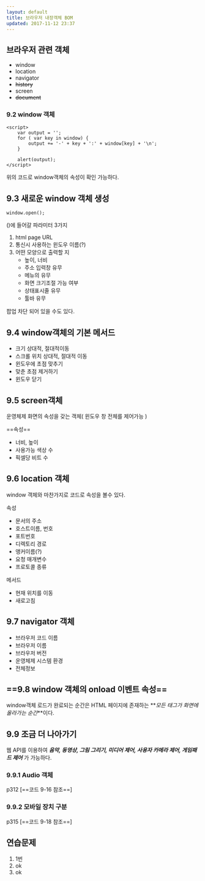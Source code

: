 ```yaml
---
layout: default
title: 브라우저 내장객체 BOM
updated: 2017-11-12 23:37
---
```

## 브라우저 관련 객체

- window
- location
- navigator
- ~~history~~
- screen
- ~~document~~


### 9.2 window 객체
```
<script>
	var output = '';
	for ( var key in window) {
		output += '-' + key + ':' + window[key] + '\n';
	}
	
	alert(output);
</script>
```
위의 코드로 window객체의 속성이 확인 가능하다.

## 9.3 새로운 window 객체 생성

`window.open();`

()에 들어갈 파라미터 3가지

1. html page URL
2. 통신시 사용하는 윈도우 이름(?)
3. 어떤 모양으로 출력할 지
	- 높이, 너비
	- 주소 입력창 유무
	- 메뉴의 유무
	- 화면 크기조절 가능 여부
	- 상태표시줄 유무
	- 툴바 유무

팝업 차단 되어 있을 수도 있다.

## 9.4 window객체의 기본 메서드
- 크기 상대적, 절대적이동
- 스크롤 위치 상대적, 절대적 이동
- 윈도우에 초점 맞추기
- 맞춘 초점 제거하기
- 윈도우 닫기

## 9.5 screen객체
운영체제 화면의 속성을 갖는 객체( 윈도우 창 전체를 제어가능 )

==속성==

- 너비, 높이
- 사용가능 색상 수
- 픽셀당 비트 수

## 9.6 location 객체
window 객체와 마찬가지로 코드로 속성을 볼수 있다.

속성

- 문서의 주소
- 호스트이름, 번호
- 포트번호
- 디렉토리 경로
- 앵커이름(?)
- 요청 매개변수
- 프로토콜 종류

메서드
- 현재 위치를 이동
- 새로고침

## 9.7 navigator 객체
- 브라우저 코드 이름
- 브라우저 이름
- 브라우저 버전
- 운영체제 시스템 환경
- 전체정보

## ==9.8 window 객체의 onload 이벤트 속성==
window객체 로드가 완료되는 순간은
HTML 페이지에 존재하는 **_모든 태그가 화면에 올라가는 순간_**이다.

## 9.9 조금 더 나아가기
웹 API를 이용하여 **_음악, 동영상, 그림 그리기, 미디어 제어, 사용자 카메라 제어, 게임패드 제어_** 가 가능하다.

### 9.9.1 Audio 객체
p312 [==코드 9-16 참조==]

### 9.9.2 모바일 장치 구분
p315 [==코드 9-18 참조==]

## 연습문제
1. 1번
2. ok
3. ok



